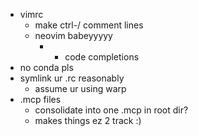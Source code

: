 - vimrc
  - make ctrl-/ comment lines
  - neovim babeyyyyy
    - + code completions
- no conda pls
- symlink ur .rc reasonably
    - assume ur using warp
- .mcp files
    - consolidate into one .mcp in root dir?
    - makes things ez 2 track :)

